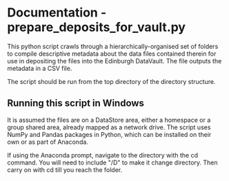 # Documentation - prepare_deposits_for_vault.py 
This python script crawls through a hierarchically-organised set of folders 
to compile descriptive metadata about the data files contained therein 
for use in depositing the files into the Edinburgh DataVault. 
The file outputs the metadata in a CSV file. 

The script should be run from the top directory of the directory structure. 

## Running this script in Windows 
It is assumed the files are on a DataStore area, either a homespace or a group shared area, 
already mapped as a network drive. 
The script uses NumPy and Pandas packages in Python, which can be installed on their own or as part of Anaconda. 

If using the Anaconda prompt, navigate to the directory with the cd command. 
You will need to include "/D" to make it change directory. Then carry on with cd till you reach the folder. 
 

